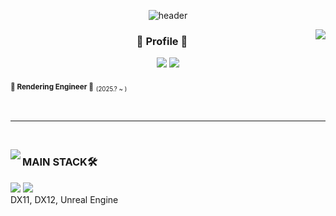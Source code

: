 
<div align="center">
  
![header](https://capsule-render.vercel.app/api?type=blur&height=300&color=gradient&text=Padocit&desc=Rendering,%20Game%20Engine)


  <img align="right" src="https://github-readme-stats.vercel.app/api?username=padocit&show_icons=true&theme=blue_navy&hide="/>

  ### 🐯 Profile 🐯 

  <a href="https://github.com/haileeLog" target="_blank"><img src="https://img.shields.io/badge/github-000000?style=for-the-badge&logo-bitdefender&logoColor=FFFFFF"/></a>
  <a href="https://velog.io/@padocit/posts" target="_blank"><img src="https://img.shields.io/badge/techblog-666666?style=for-the-badge&logo-bitdefender&logoColor=FFFFFF"/></a>


<div align="left">
  
<sub>**💙 Rendering Engineer 💙**</sub> <sub><sub>(2025.? ~ )</sub></sub><br />

<br />
</div>
</div>

 ---

<br />

<img align="left" src="https://github-readme-stats.vercel.app/api/top-langs/?username=padocit&theme=blue_navy&exclude_repo=Computer-Science-Engineering&layout=compact&langs_count=10"/></a>

<div align="left">

### MAIN STACK🛠️
  <a href="" target="_blank"><img src="https://img.shields.io/badge/C++-00599C?style=for-the-badge&logo=C%2B%2B&logoColor=white"/></a>
  <a href="" target="_blank"><img src="https://img.shields.io/badge/Windows-0078D6?style=for-the-badge&logo=windows&logoColor=white"/></a> 
<br>
DX11, DX12, Unreal Engine

<br />
<br />
<br />
<br /><br /><br />
